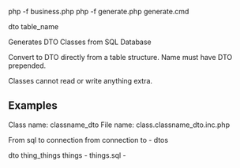 php -f business.php
php -f generate.php
generate.cmd


dto table_name




Generates DTO Classes from SQL Database

Convert to DTO directly from a table structure.
Name must have DTO prepended.

Classes cannot read or write anything extra.

## Examples
Class name: classname_dto
File name: class.classname_dto.inc.php

From sql to connection
from connection to
	- dtos

dto thing_things things
	- things.sql
	- 